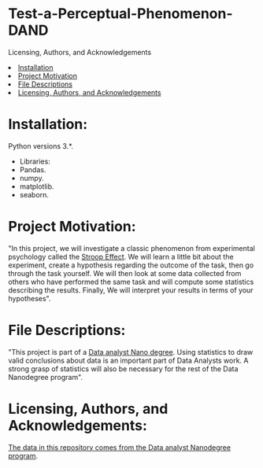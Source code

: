 # Test-a-Perceptual-Phenomenon-DAND
Licensing, Authors, and Acknowledgements
<li><a href="#Installation">Installation</a></li>
<li><a href="#Project Motivation">Project Motivation</a></li>
<li><a href="#File Descriptions">File Descriptions</a></li>
<li><a href="#Licensing, Authors, and Acknowledgements">Licensing, Authors, and Acknowledgements</a></li>


<a id='Installation'></a>
# Installation:
Python versions 3.*.
- Libraries:
- Pandas.
- numpy.
- matplotlib.
- seaborn.

<a id='Project Motivation'></a>
# Project Motivation:
"In this project, we will investigate a classic phenomenon from experimental psychology called the [Stroop Effect](https://en.wikipedia.org/wiki/Stroop_effect). We will learn a little bit about the experiment, create a hypothesis regarding the outcome of the task, then go through the task yourself. We will then look at some data collected from others who have performed the same task and will compute some statistics describing the results. Finally, We will interpret your results in terms of your hypotheses".



<a id='File Descriptions'></a>
# File Descriptions:
"This project is part of a [Data analyst Nano degree](https://www.udacity.com/course/data-analyst-nanodegree--nd002).
Using statistics to draw valid conclusions about data is an important part of Data Analysts work. A strong grasp of statistics will also be necessary for the rest of the Data Nanodegree program".


<a id='Licensing, Authors, and Acknowledgements'></a>
# Licensing, Authors, and Acknowledgements:
[The data in this repository comes from the Data analyst Nanodegree program](https://www.udacity.com/course/data-analyst-nanodegree--nd002).


